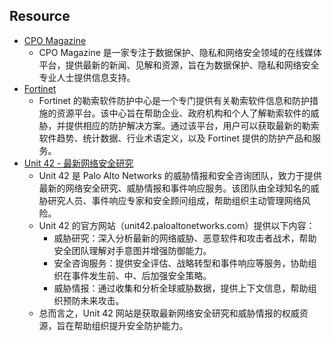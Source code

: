 ## Resource

- [CPO Magazine](https://www.cpomagazine.com/)
  - CPO Magazine 是一家专注于数据保护、隐私和网络安全领域的在线媒体平台，提供最新的新闻、见解和资源，旨在为数据保护、隐私和网络安全专业人士提供信息支持。
- [Fortinet](https://www.fortinet.com/ransomware-hub)
  - Fortinet 的勒索软件防护中心是一个专门提供有关勒索软件信息和防护措施的资源平台。该中心旨在帮助企业、政府机构和个人了解勒索软件的威胁，并提供相应的防护解决方案。通过该平台，用户可以获取最新的勒索软件趋势、统计数据、行业术语定义，以及 Fortinet 提供的防护产品和服务。
- [Unit 42 - 最新网络安全研究](https://unit42.paloaltonetworks.com/blackcat-ransomware/)
  - Unit 42 是 Palo Alto Networks 的威胁情报和安全咨询团队，致力于提供最新的网络安全研究、威胁情报和事件响应服务。该团队由全球知名的威胁研究人员、事件响应专家和安全顾问组成，帮助组织主动管理网络风险。 
  - Unit 42 的官方网站（unit42.paloaltonetworks.com）提供以下内容：
    - 威胁研究：深入分析最新的网络威胁、恶意软件和攻击者战术，帮助安全团队理解对手意图并增强防御能力。 
    - 安全咨询服务：提供安全评估、战略转型和事件响应等服务，协助组织在事件发生前、中、后加强安全策略。 
    - 威胁情报：通过收集和分析全球威胁数据，提供上下文信息，帮助组织预防未来攻击。 
  - 总而言之，Unit 42 网站是获取最新网络安全研究和威胁情报的权威资源，旨在帮助组织提升安全防护能力。